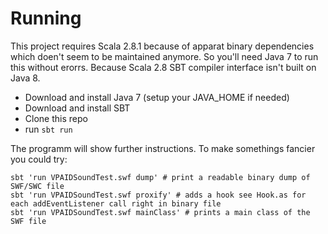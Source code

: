 # Running

This project requires Scala 2.8.1 because of apparat binary dependencies which doen't seem to be maintained anymore. So you'll need Java 7 to run this without erorrs. Because Scala 2.8 SBT compiler interface isn't built on Java 8.

 * Download and install Java 7 (setup your JAVA_HOME if needed)
 * Download and install SBT 
 * Clone this repo
 * run `sbt run`

The programm will show further instructions. To make somethings fancier you could try:

```
sbt 'run VPAIDSoundTest.swf dump' # print a readable binary dump of SWF/SWC file
sbt 'run VPAIDSoundTest.swf proxify' # adds a hook see Hook.as for each addEventListener call right in binary file
sbt 'run VPAIDSoundTest.swf mainClass' # prints a main class of the SWF file
```

